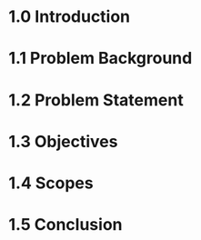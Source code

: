 # 1.0 Introduction


# 1.1 Problem Background


# 1.2 Problem Statement


# 1.3 Objectives


# 1.4 Scopes


# 1.5 Conclusion

